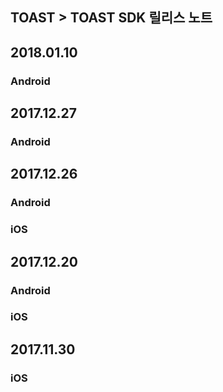 ## TOAST > TOAST SDK 릴리스 노트

## 2018.01.10

### Android



## 2017.12.27

### Android



## 2017.12.26

### Android


### iOS



## 2017.12.20

### Android



### iOS



## 2017.11.30

### iOS

